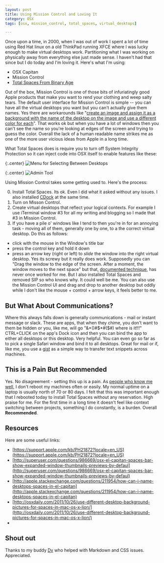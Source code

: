 ```yaml
---
layout: post
title: Using Mission Control and Loving It
category: OSX
tags: [osx, mission_control, total_spaces, virtual_desktops]

---
```

Once upon a time, in 2000, when I was out of work I spent a lot of time using Red Hat linux on a old ThinkPad running XFCE where I was lucky enough to make virtual desktops work.  Partitioning what I was working on physically away from everything else just made sense.  I haven't had that since but I do today and I'm loving it.  Here's what I'm using:

* OSX Capitan
* Mission Control
* [Total Spaces From Binary Age](http://totalspaces.binaryage.com/elcapitan)

Out of the box, Mission Control is one of those bits of infuriatingly good Apple products that make you want to rend your clothing and weep salty tears.  The default user interface for Mission Control is simple -- you can have all the virtual desktops you want but you can't actually give them names.  Yes there are workarounds like "[create an image and assign it as a background with the name of the desktop on the image and use a different color for each](http://apple.stackexchange.com/questions/211954/how-can-i-name-desktops-spaces-in-el-capitan)".  That works ok but when you have a lot of windows then you can't see the name so you're looking at edges of the screen and trying to guess the color.  Overall the lack of a human readable name strikes me as one of the more user vicious ideas from Apple in a long time.

What Total Spaces does is require you to turn off System Integrity Protection so it can inject code into OSX itself to enable features like these:

{:.center}
![Menu for Selecting Between Desktops](http://imgur.com/mSbCNPb.png)

{:.center}
![Admin Tool](http://i.imgur.com/gIlXZ2I.png)

Using Mission Control takes some getting used to.  Here's the process:

0.  Install Total Spaces.  Its ok.  Even I did what it asked without any issues.  I also installed [CDock](http://w0lfschild.github.io/app_cDock.html) at the same time.
1.  Turn on Misson Control.
2.  Create virtual desktops that reflect your logical contexts.  For example I use iTerminal window #3 for all my writing and blogging so I made that #3 in Mission Control.
3.  If you have a pile o' windows like I tend to then you're in for an annoying task - moving all of them, generally one by one, to a the correct virtual desktop.  Do this as follows: 
  * click with the mouse in the Window's title bar
  * press the control key and hold it down
  * press an arrow key (right or left) to *slide* the window into the right virtual desktop.  Yes its screwy but it really does work.  Supposedly you can "Drag the window to the edge of the screen. After a moment, the window moves to the next space" but that, [documented technique](https://support.apple.com/kb/PH21872?locale=en_US), has never once worked for me.  But I also installed Total Spaces and removed SIP so who knows why.  It could well be me.  You can also use the Mission Control UI and drag and drop to another desktop but oddly while I don't like the mouse + control + arrow keys, it feels better to me.
  
  
## But What About Communications?

Where this always falls down is generally communications - mail or instant message or slack.  These are apps, that when they chime, you don't want to them be hidden or you, like me, will go "&*()#$*#($#) where is it!!!"  CTRL+CLICK on the app's Dock icon and then you can bind the app to either all desktops or this desktop.  Very helpful. You can even go so far as to pick a single Safari window and bind it to all desktops. Great for mail or if, like me, you use a [gist](http://gist.github.com/) as a simple way to transfer text snippets across machines.

## This is a Pain But Recommended

Yes.  No disagreement - setting this up is a pain.  As [people who know me well](http://dasari.me), I don't reboot my machines often or easily.  My normal uptime on a laptop is usually north of 70 or 80 days.  I felt that this was important enough that I rebooted today to install Total Spaces without any reservation.  High praise for me.  For the first time in a long time it doesn't feel like context switching between projects, something I do constantly, is a burden.  Overall **Recommended**.

## Resources
Here are some useful links:

* [https://support.apple.com/kb/PH21872?locale=en_US](https://support.apple.com/kb/PH21872?locale=en_US)
* [http://superuser.com/questions/986669/osx-el-capitan-spaces-bar-show-expanded-window-thumbnails-previews-by-defaul](http://superuser.com/questions/986669/osx-el-capitan-spaces-bar-show-expanded-window-thumbnails-previews-by-defaul)
* [http://apple.stackexchange.com/questions/211954/how-can-i-name-desktops-spaces-in-el-capitan](http://apple.stackexchange.com/questions/211954/how-can-i-name-desktops-spaces-in-el-capitan)
* [http://osxdaily.com/2011/10/26/use-different-desktop-background-pictures-for-spaces-in-mac-os-x-lion/](http://osxdaily.com/2011/10/26/use-different-desktop-background-pictures-for-spaces-in-mac-os-x-lion/)
* 
## Shout out 

Thanks to my buddy [Dv](http://dasari.me/) who helped with Markdown and CSS issues.  Appreciated.